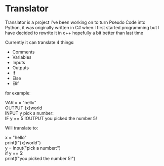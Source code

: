 # Translator
Translator is a project I've been working on to turn Pseudo Code into Python, it was originally written in C# when I first started programming but I have decided to rewrite it in c++ hopefully a bit better than last time

Currently it can translate 4 things:
- Comments
- Variables
- Inputs
- Outputs
- If
- Else
- Elif

for example:

VAR x = "hello"  
OUTPUT {x}world  
INPUT y pick a number:  
IF y == 5
!OUTPUT you picked the number 5!  

Will translate to:  
  
x = "hello"  
print(f"{x}world")  
y = input("pick a number:")  
if y == 5:  
    print(f"you picked the number 5!")  
